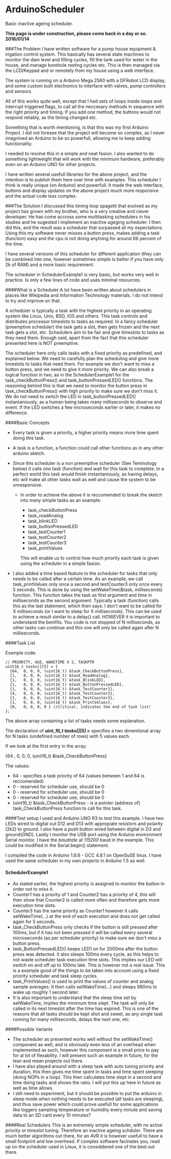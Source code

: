 # ArduinoScheduler
Basic inactive ageing scheduler.


**This page is under construction, please come back in a day or so.**
**2016/01/14**

###The Problem
I have written software for a pump house equipment & irigation control system.
This basically has several state machines to monitor the dam level and filling cycles, 
fill the tank used for water in the house, and manage borehole resting cycles etc.
This is then managed via the LCD/Keypad and or remotely from my house using a web interface.

The system is running on a Arduino Mega 2560 with a DFRobot LCD display, and some custom built electronics
to interface with valves, pump controllers and sensors.

All of this works quite well, except that I had sets of loops inside loops and interrupt triggered flags, to call all
the neccesary methods in sequence with the right priority and timing. If you add one method, the buttons would not
respond reliably, as the timing changed etc.

Something that is worth mentioning, is that this was my first Arduino Project. I did not foresee that the
project will become so complex, as I never imagnined an Arduino to be so powerfull, allowing me to keep adding functionality.

I needed to resolve this in a simple and neat fasion. I also wanted to do something lightweight that will work with the
minimum hardware, preferably even on an Arduino UNO for other projects.

I have written several usefull libraries for the above project, and the intention is to publish them here
over time with examples. This scheduler I think is really unique (on Arduino) and powerfull. It made the web
interface, buttons and display updates on the above project much more responsive and the actual code less complex.

###The Solution
I discussed this timing loop spagetti that evolved as my project has grown with my brother, who is
a very creative and clever developer. He has come accross some multitasking schedulers in his studies and he
sugested I implement an inactive ageging scheduler. I then did this, and the result was a scheduler that
surpassed all my expectations. Using this my software never misses a button press, makes adding a task (function)
easy and the cpu is not doing anytning for around 66 percent of the time.

I have several versions of this scheduler for different application (they can be combined into one, however
sometimes simple is better if you have only 2k of RAM) and a more basic requirement.

The scheduler in SchedulerExample1 is very basic, but works very well in practice. Is only a few lines of code
and uses minimal resources.

####What is a Scheduler
A lot have been written about schedulers in places like Wikipedia and Information Technology materials.
I do not intend to try and improve on that.

A scheduler is typically a task with the highest priority in an operating system like Linux, Unix, BSD, IOS and others.
This task controls and distributes processor timeslots to tasks as required. In a fancy scheduler (preemptive scheduler)
the task gets a slot, then gets frozen and the next task gets a slot, etc. Schedulers aim to be fair and give timeslots
to tasks as they need them. Enough said, apart from the fact that this scheduler presented here is NOT preemptive.

The scheduler here only calls tasks with a fixed priority as predefined, and explained below. We need to carefully
plan the scheduling and give more timeslots to tasks that need them. For example we don't want to miss a button press,
and we need to give it more priority. We can also break a logical function in two, as in the SchedulerExample1 for the
task_checkButtonPress() and task_buttonPressedLED() functions. The reasoning behind this is that we need to monitor the
button press in task_checkButtonPress() with high priority to make sure we don't miss it. We do not need to switch the LED
in task_buttonPressedLED() instantaniously, as a human being takes many milliseconds to observe and event. If the LED switches
a few microseconds earlier or later, it makes no difference.


####Basic Concepts

* Every task is given a priority, a higher priority means more time spent doing this task.

* A task is a function, a function could call other functions as in any other arduino sketch.

* Since this scheduler is a non preemptive scheduler (See Teminology below) it calls one task (function) and wait for
  this task to complete. In a perfect world this task would finish instantaniously, as having delays, etc will make all
  other tasks wait as well and cause the system to be unresponsive.

  * In order to achieve the above it is reccomended to break the sketch into many simple tasks as an example:
    * task_checkButtonPress
    * task_readAnalog
    * task_blinkLED
    * task_buttonPressedLED
    * task_testCounter1
    * task_testCounter2
    * task_testCounter3
    * task_printValues
    
    This will enable us to control how much priority each task is given using the scheduler in a simple fasion.
    
* I also added a time based feature to the scheduler for tasks that only needs to be called after a certain time.
  As an example, we call task_printValues only once a second and testCounter3 only once every 5 seconds. This is done by using 
  the setWakeTime(&task, milliseconds) function. This function takes the task as first argument and time in 
  milliseconds as the second argument. Typically a task (function) calls this as the last statement, which then says:
  I don't want to be called for X milliseconds (or I want to sleep for X milliseconds). This can be used to achieve a result
  similar to a delay() call. HOWEVER it is important to understand the benifits. You code is not stopped of N milliseconds,
  as other tasks can continue and this one will only be called again after N milliseconds.
  
  
 ####Task List
 
 Example code:

``` 
// PRIORITY, AGE, WAKETIME X 2, TASKPTR
uint16_t tasks[][5] = {
  {64,  0, 0, 0, (uint16_t) &task_CheckButtonPress},
  {1,   0, 0, 0, (uint16_t) &task_ReadAnalog},
  {1,   0, 0, 0, (uint16_t) &task_BlinkLED},
  {1,   0, 0, 0, (uint16_t) &task_ButtonPressedLED},
  {1,   0, 0, 0, (uint16_t) &task_TestCounter1},
  {4,   0, 0, 0, (uint16_t) &task_TestCounter2},
  {1,   0, 0, 0, (uint16_t) &task_TestCounter3},
  {1,   0, 0, 0, (uint16_t) &task_PrintValues},
  {0,   0, 0, 0, 0 } //Critical, indicates the end of task list!
};
```

  
The above array containing a list of tasks needs some explanation.

The declaration of ***uint_16_t tasks[][5] =*** specifies a two dimentional array for N tasks (undefined number of rows)
with 5 values each.

If we look at the first entry in the array:

{64 ,  0, 0, 0, (uint16_t) &task_CheckButtonPress}


The values:

* 64 - specifies a task priority of 64 (values between 1 and 64 is reccomended)
* 0 - reserved for scheduler use, should be 0
* 0 - reserved for scheduler use, should be 0
* 0 - reserved for scheduler use, should be 0
* (uint16_t) &task_CheckButtonPress - is a pointer (address of) task_CheckButtonPress function to call for this task.


####Test setup
I used and Arduino UNO R3 to test this example. I have two LEDs wired to digital out D12 and D13 with appropiate resistors
and polarity (2k2) to ground. I also have a push button wired between digital in D3 and ground(GND). Lastly I monitor the
USB port using the Arduino environment Serial monitor. I have the *baudrate* at *115200* baud in the example. This could be
modified in the Serial.begin() statement.

I compiled the code in Arduino 1.6.6 - GCC 4.8.1 on OpenSuSE linux. I have used the same scheduler in my own projects in Arduino
1.5 as well.


#### SchedulerExample1
* As stated earlier, the highest priority is assigned to monitor the button in order not to miss it.
* Counter1 has a priority of 1 and Counter2 has a priority of 4, this will then show that Counter2 
  is called more often and therefore gets more execution time slots.
* Counter3 has the same priority as Counter1 however it calls setWakeTime(...) at the end of each execution
  and does not get called again for 5 seconds.
* task_CheckButtonPress only checks if the button is still pressed after 100ms, but if it has not been pressed
  it will be called every several microseconds (as per scheduler priority) to make sure we don't miss a button press.
* task_ButtonPressedLED() keeps LED1 on for 2000ms after the button press was detected. It also sleeps 100ms every
  cycle, as this helps to not waste scheduler task execution time slots. This implies our LED will switch on and off up
  to 100ms late. This is however not a real issue. This is a example good of the things to be taken into account using a
  fixed priority scheduler and task sleep cycles.
* task_PrintValues() is used to print the values of counter and analog sample averages. It then calls setWakeTime(...)
  and sleeps 980ms to wake up roughly 1 second later.
* It is also important to understand that the sleep time set by setWakeTime, implies the minimum time slept. The task will
  only be called in its next timeslot after the time has expired. This is one of the reasons that all tasks should be kept
  shot and sweet, as any single task running for many milliseconds, delays the next one, etc.
  
  
####Possible Variants
* The scheduler as presented works well without the setWakeTime() component as well, and is obviously even less of an overhead
when implemented as such, however this component is a small price to pay for al lot of flexability. I will present such an example
in future, for the lean and mean projects out there.
* I have also played around with a sleep task with auto tuning priority and duration, this then gives me time spent in tasks and 
  time spent sleeping (doing NOPs in a loop). This then calculates time slept in a second and time doing tasks and shows the ratio. 
  I will put this up here in future as well as time allows.
* I still need to experiment, but it should be possible to put the arduino in sleep mode when nothing needs to be executed
  (all tasks are sleeping), and thus save power which could prove usefull for some applications like loggers sampling temperature
  or humidity every minute and saving data to an SD card every 10 minutes?


####Real Schedulers
This is an extremely simple scheduler, with no active priority or timeslot tuning. Therefore an inactive ageing schduler.
There are much better algorithms out there, for an AVR it is however usefull to have a small footprint and low overhead.
If complex software facinates you, read up on the scheduler used in Linux, it is considdered one of the best out there.



